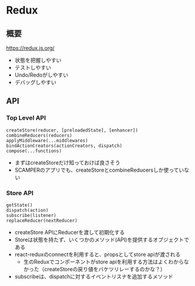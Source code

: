 # Redux

## 概要
https://redux.js.org/

 - 状態を把握しやすい
 - テストしやすい
 - Undo/Redoがしやすい
 - デバッグしやすい

## API

### Top Level API

```
createStore(reducer, [preloadedState], [enhancer])
combineReducers(reducers)
applyMiddleware(...middlewares)
bindActionCreators(actionCreators, dispatch)
compose(...functions)
```

 - まずはcreateStoreだけ知っておけば良さそう
 - SCAMPERのアプリでも、createStoreとcombineReducersしか使っていない

### Store API

```
getState()
dispatch(action)
subscribe(listener)
replaceReducer(nextReducer)
```

 - createStore APIにReducerを渡して初期化する
 - Storeは状態を持たず、いくつかのメソッド(API)を提供するオブジェクトである
 - react-reduxのconnectを利用すると、propsとしてstore apiが渡される
   - 生のReduxでコンポーネントがstore apiを利用する方法はよくわからなかった（createStoreの戻り値をバケツリレーするのかな？）
 - subscribeは、dispatchに対するイベントリスナを追加するメソッド

